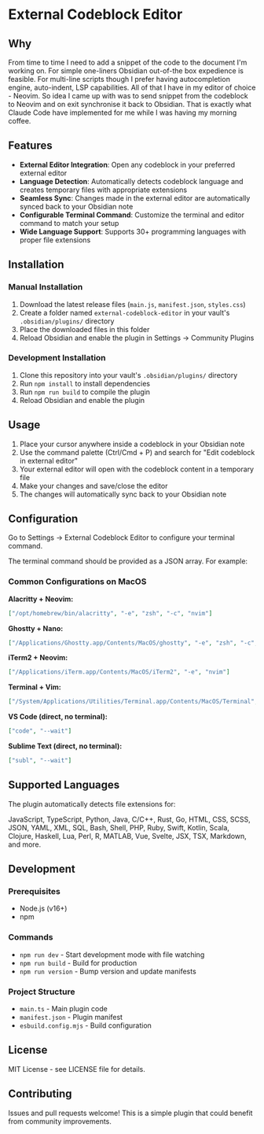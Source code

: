 # External Codeblock Editor

## Why

From time to time I need to add a snippet of the code to the document I'm working on. For simple one-liners Obsidian out-of-the box expedience is feasible. For multi-line scripts though I prefer having autocompletion engine, auto-indent, LSP capabilities. All of that I have in my editor of choice - Neovim. So idea I came up with was to send snippet from the codeblock to Neovim and on exit synchronise it back to Obsidian. That is exactly what Claude Code have implemented for me while I was having my morning coffee.

## Features

- **External Editor Integration**: Open any codeblock in your preferred external editor
- **Language Detection**: Automatically detects codeblock language and creates temporary files with appropriate extensions
- **Seamless Sync**: Changes made in the external editor are automatically synced back to your Obsidian note
- **Configurable Terminal Command**: Customize the terminal and editor command to match your setup
- **Wide Language Support**: Supports 30+ programming languages with proper file extensions

## Installation

### Manual Installation
1. Download the latest release files (`main.js`, `manifest.json`, `styles.css`)
2. Create a folder named `external-codeblock-editor` in your vault's `.obsidian/plugins/` directory
3. Place the downloaded files in this folder
4. Reload Obsidian and enable the plugin in Settings → Community Plugins

### Development Installation
1. Clone this repository into your vault's `.obsidian/plugins/` directory
2. Run `npm install` to install dependencies
3. Run `npm run build` to compile the plugin
4. Reload Obsidian and enable the plugin

## Usage

1. Place your cursor anywhere inside a codeblock in your Obsidian note
2. Use the command palette (Ctrl/Cmd + P) and search for "Edit codeblock in external editor"
3. Your external editor will open with the codeblock content in a temporary file
4. Make your changes and save/close the editor
5. The changes will automatically sync back to your Obsidian note

## Configuration

Go to Settings → External Codeblock Editor to configure your terminal command.

The terminal command should be provided as a JSON array. For example:

### Common Configurations on MacOS

**Alacritty + Neovim:**
```json
["/opt/homebrew/bin/alacritty", "-e", "zsh", "-c", "nvim"]
```

**Ghostty + Nano:**
```json
["/Applications/Ghostty.app/Contents/MacOS/ghostty", "-e", "zsh", "-c", "nano"]
```

**iTerm2 + Neovim:**
```json
["/Applications/iTerm.app/Contents/MacOS/iTerm2", "-e", "nvim"]
```

**Terminal + Vim:**
```json
["/System/Applications/Utilities/Terminal.app/Contents/MacOS/Terminal", "-e", "vim"]
```

**VS Code (direct, no terminal):**
```json
["code", "--wait"]
```

**Sublime Text (direct, no terminal):**
```json
["subl", "--wait"]
```

## Supported Languages

The plugin automatically detects file extensions for:

JavaScript, TypeScript, Python, Java, C/C++, Rust, Go, HTML, CSS, SCSS, JSON, YAML, XML, SQL, Bash, Shell, PHP, Ruby, Swift, Kotlin, Scala, Clojure, Haskell, Lua, Perl, R, MATLAB, Vue, Svelte, JSX, TSX, Markdown, and more.

## Development

### Prerequisites
- Node.js (v16+)
- npm

### Commands
- `npm run dev` - Start development mode with file watching
- `npm run build` - Build for production
- `npm run version` - Bump version and update manifests

### Project Structure
- `main.ts` - Main plugin code
- `manifest.json` - Plugin manifest
- `esbuild.config.mjs` - Build configuration

## License

MIT License - see LICENSE file for details.

## Contributing

Issues and pull requests welcome! This is a simple plugin that could benefit from community improvements.
